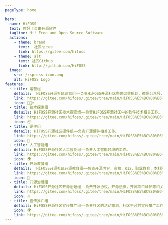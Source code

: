 ```yaml
---
pageType: home

hero:
  name: HiFOSS
  text: 你好！自由开源软件
  tagline: Hi! Free and Open Source Software
  actions:
    - theme: brand
      text:  社区gitee
      link: https://gitee.com/hifoss
    - theme: alt
      text: 社区Github
      link: http://github.com/HiFOSS
  image:
    src: /rspress-icon.png
    alt: HiFOSS Logo
features:
  - title: 运营组
    details:  HiFOSS开源社区运营组——负责HiFOSS开源社区整体运营规划，微信公众号，视频号，抖音，B站平台运营。
    link: https://gitee.com/hifoss/.gitee/tree/main/HiFOSS%E5%BC%80%E6%BA%90%E7%A4%BE%E5%8C%BA%E2%80%94%E8%BF%90%E8%90%A5%E7%BB%84/%E8%BF%90%E8%90%A5%E7%BB%84%E4%BB%93%E5%BA%93
    icon: 🏃🏻‍♀️
  - title: 技术探索组
    details: HiFOSS开源社区技术探索组——负责HiFOSS开源社区中的软件技术相关工作。
    link: https://gitee.com/hifoss/.gitee/tree/main/HiFOSS%E5%BC%80%E6%BA%90%E7%A4%BE%E5%8C%BA%E2%80%94%E6%8A%80%E6%9C%AF%E6%8E%A2%E7%B4%A2%E7%BB%84
    icon: 📦
  - title: 硬件组
    details: HiFOSS开源社区硬件组——负责开源硬件相关工作。
    link: https://gitee.com/hifoss/.gitee/tree/main/HiFOSS%E5%BC%80%E6%BA%90%E7%A4%BE%E5%8C%BA-%E7%A1%AC%E4%BB%B6%E7%BB%84
    icon: 🎨
  - title: 人工智能组
    details: HiFOSS开源社区人工智能组——负责人工智能领域的工作。
    link: https://gitee.com/hifoss/.gitee/tree/main/HiFOSS%E5%BC%80%E6%BA%90%E7%A4%BE%E5%8C%BA-%20%E4%BA%BA%E5%B7%A5%E6%99%BA%E8%83%BD%E7%BB%84
    icon: 🌍
  - title: 开源教育组
    details:  HiFOSS开源社区开源教育组——负责开源内容，高校，K12，职业教育，本科院校及以上学历的相关开源布道和开源技术推广。
    link: https://gitee.com/hifoss/.gitee/tree/main/HiFOSS%E5%BC%80%E6%BA%90%E7%A4%BE%E5%8C%BA-%E5%BC%80%E6%BA%90%E6%95%99%E8%82%B2%E7%BB%84e.
    icon: 🌈
  - title: 开源治理组
    details: HiFOSS开源社区开源治理组——负责开源协议，开源法律，开源项目维护等相关工作。
    link: https://gitee.com/hifoss/.gitee/tree/main/HiFOSS%E5%BC%80%E6%BA%90%E7%A4%BE%E5%8C%BA-%E5%BC%80%E6%BA%90%E6%B2%BB%E7%90%86%E7%BB%84
    icon: 🔥
  - title: 宣传推广组
    details: HiFOSS开源社区宣传推广组——负责社区的活动策划，社区平台的宣传推广工作。            
    icon: 🌍  
    link: https://gitee.com/hifoss/.gitee/tree/main/HiFOSS%E5%BC%80%E6%BA%90%E7%A4%BE%E5%8C%BA-%E5%AE%A3%E4%BC%A0%E6%8E%A8%E5%B9%BF%E7%BB%84
---
```

